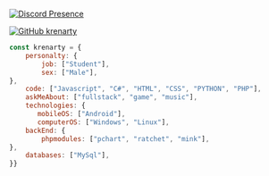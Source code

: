 [![Discord Presence](https://lanyard-profile-readme.vercel.app/api/879740287801495572)](https://discord.com/users/879740287801495572)

[![GitHub krenarty](https://img.shields.io/badge/@krenarty-8b72ff?style=flat&logo=Instagram&logoColor=white)](https://github.com/krenarty)&nbsp;
<a href="https://www.instagram.com/krenarty"><img src=""/></a> &nbsp;

```javascript
const krenarty = {
    personalty: {
        job: ["Student"],
        sex: ["Male"],
},               
    code: ["Javascript", "C#", "HTML", "CSS", "PYTHON", "PHP"],
    askMeAbout: ["fullstack", "game", "music"],
    technologies: {
       mobileOS: ["Android"],
       computerOS: ["Windows", "Linux"],
    backEnd: {
        phpmodules: ["pchart", "ratchet", "mink"],
},
    databases: ["MySql"],
}}
```
